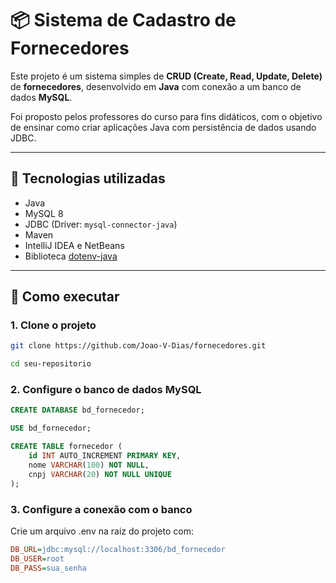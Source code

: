 # 📦 Sistema de Cadastro de Fornecedores

Este projeto é um sistema simples de **CRUD (Create, Read, Update, Delete)** de **fornecedores**, desenvolvido em **Java** com conexão a um banco de dados **MySQL**.

Foi proposto pelos professores do curso para fins didáticos, com o objetivo de ensinar como criar aplicações Java com persistência de dados usando JDBC.

---

## 🚀 Tecnologias utilizadas

- Java 
- MySQL 8
- JDBC (Driver: `mysql-connector-java`)
- Maven
- IntelliJ IDEA e NetBeans
- Biblioteca [dotenv-java](https://github.com/cdimascio/dotenv-java)

---

## 🧪 Como executar

### 1. Clone o projeto

```bash
git clone https://github.com/Joao-V-Dias/fornecedores.git

cd seu-repositorio
```

### 2. Configure o banco de dados MySQL

```sql
CREATE DATABASE bd_fornecedor;

USE bd_fornecedor;

CREATE TABLE fornecedor (
    id INT AUTO_INCREMENT PRIMARY KEY,
    nome VARCHAR(100) NOT NULL,
    cnpj VARCHAR(20) NOT NULL UNIQUE
);
```

### 3. Configure a conexão com o banco
Crie um arquivo .env na raiz do projeto com:

```ini
DB_URL=jdbc:mysql://localhost:3306/bd_fornecedor
DB_USER=root
DB_PASS=sua_senha
```